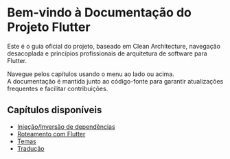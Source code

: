 # Bem-vindo à Documentação do Projeto Flutter

Este é o guia oficial do projeto, baseado em Clean Architecture, navegação desacoplada e princípios profissionais de arquitetura de software para Flutter.

Navegue pelos capítulos usando o menu ao lado ou acima.  
A documentação é mantida junto ao código-fonte para garantir atualizações frequentes e facilitar contribuições.

## Capítulos disponíveis

- [Injeção/Inversão de dependências](dependency_injection.md)
- [Roteamento com Flutter](roteamento.md)
- [Temas](themes.md)
- [Tradução](localization.md)
